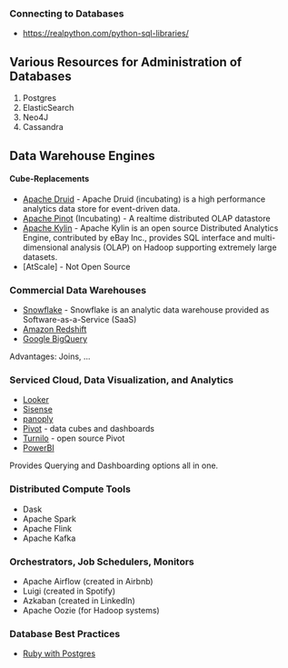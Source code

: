 ### Connecting to Databases
- https://realpython.com/python-sql-libraries/


## Various Resources for Administration of Databases

1. Postgres
2. ElasticSearch
3. Neo4J
4. Cassandra


## Data Warehouse Engines


#### Cube-Replacements
- [Apache Druid](http://druid.io/) - Apache Druid (incubating) is a high performance analytics data store for event-driven data.
- [Apache Pinot](https://github.com/apache/incubator-pinot) (Incubating) - A realtime distributed OLAP datastore
- [Apache Kylin](http://kylin.apache.org/) - Apache Kylin is an open source Distributed Analytics Engine, contributed by eBay Inc., provides SQL interface and multi-dimensional analysis (OLAP) on Hadoop supporting extremely large datasets.
- [AtScale] - Not Open Source


### Commercial Data Warehouses
- [Snowflake](https://docs.snowflake.net/manuals/user-guide-intro.html) - Snowflake is an analytic data warehouse provided as Software-as-a-Service (SaaS)
- [Amazon Redshift](https://aws.amazon.com/redshift/)
- [Google BigQuery](https://cloud.google.com/bigquery/)

Advantages: Joins, ...

### Serviced Cloud, Data Visualization, and Analytics
- [Looker](https://looker.com/)
- [Sisense](https://www.sisense.com/)
- [panoply](https://panoply.io/)
- [Pivot](https://docs.imply.io/on-prem/visualize/) - data cubes and dashboards
- [Turnilo](https://github.com/allegro/turnilo) - open source Pivot
- [PowerBI](https://powerbi.microsoft.com/en-us/)

Provides Querying and Dashboarding options all in one.

### Distributed Compute Tools
- Dask
- Apache Spark
- Apache Flink
- Apache Kafka

### Orchestrators, Job Schedulers, Monitors
- Apache Airflow (created in Airbnb)
- Luigi (created in Spotify)
- Azkaban (created in LinkedIn)
- Apache Oozie (for Hadoop systems)



### Database Best Practices
- [Ruby with Postgres](https://blog.carbonfive.com/2016/11/16/rails-database-best-practices/)
